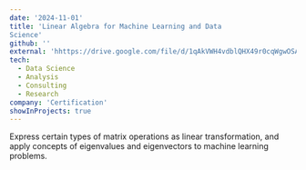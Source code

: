 ```yaml
---
date: '2024-11-01'
title: 'Linear Algebra for Machine Learning and Data
Science'
github: ''
external: 'hhttps://drive.google.com/file/d/1qAkVWH4vdblQHX49r0cqWgwOSAVwIEVz/view?usp=sharing'
tech:
  - Data Science
  - Analysis
  - Consulting
  - Research
company: 'Certification'
showInProjects: true
---
```


Express certain types of matrix operations as linear transformation, and apply concepts of eigenvalues and eigenvectors to machine learning problems.
